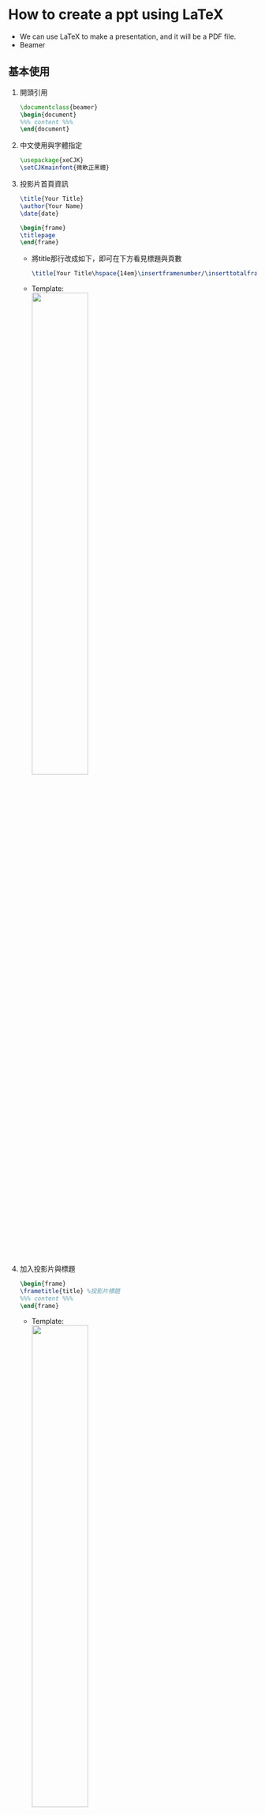 # How to create a ppt using LaTeX
* We can use LaTeX to make a presentation, and it will be a PDF file.
* Beamer
## 基本使用
1. 開頭引用
    ```LaTeX
    \documentclass{beamer}
    \begin{document}
    %%% content %%%
    \end{document}
    ```
2. 中文使用與字體指定
    ```LaTeX
    \usepackage{xeCJK}
    \setCJKmainfont{微軟正黑體}
    ```
3. 投影片首頁資訊
    ```LaTeX
    \title{Your Title} 
    \author{Your Name}
    \date{date}

    \begin{frame}
    \titlepage
    \end{frame}
    ```
    * 將title那行改成如下，即可在下方看見標題與頁數
        ```LaTeX
        \title[Your Title\hspace{14em}\insertframenumber/\inserttotalframenumber]{Your Title}
        ```
    * Template:
    </br><img src="./img/tmp_page1.png" width="50%" height="50%"/></br>

4. 加入投影片與標題
    ```LaTeX
    \begin{frame}
    \frametitle{title} %投影片標題
    %%% content %%%
    \end{frame}
    ```
    * Template:
    </br><img src="./img/tmp_page2.png" width="50%" height="50%"/></br>
5. 不顯示提示欄
    ```LaTeX
    \setbeamertemplate{navigation symbols}{}% 隱藏提示欄
    ```
    * Template:
    </br><img src="./img/tmp_page1_nohint.png" width="50%" height="50%"/><img src="./img/tmp_page2_nohint.png" width="50%" height="50%"/></br>
## 主題變換
```LaTeX
\usetheme{ThemeName}
```
* 內建主題  
    |AnnArbor|Dresden |Marburg |
    |:-:|:-:|:-:|
    |Antibes |Frankfurt |Montpellier |
    |Bergen |Goettingen |PaloAlto |
    |Berkeley |Hannover |Pittsburgh |
    |Berlin |Ilmenau |Rochester |
    |Boadilla |JuanLesPins |Singapore |
    |CambridgeUS |Luebeck |Szeged |

1. 顏色自定義
    ```LaTeX
    \documentclass[xcolor=svgnames]{beamer}
    \usecolortheme[named=LightSlateGrey]{structure}
    \setbeamercolor{normal text}{fg=black,bg=AliceBlue}
    \usetheme{Warsaw}
    ```
    * 使用xcolor去改變顏色
        * dvipanames
        * svgnames
    * Template:
    </br><img src="./img/tmp_page11.png" width="50%" height="50%"/><img src="./img/tmp_page12.png" width="50%" height="50%"/></br>
2. 樣式修改  
    * 內主題:
        ```LaTeX
        \useinnertheme{circles}
        ```
        * circles, inmargin, rectangles, rounded 
    * 外主題:
        ```LaTeX
        \useoutertheme{miniframes}
        ```    
        *  infolines, miniframes, shadow, sidebar, smoothbars, smoothtree, split, tree 
        * Template:
            * 要加入section才會顯示出名稱
                ```LaTeX
                \section{SectionName}
                ```
        <img src="./img/tmp_page21.png" width="50%" height="50%"/><img src="./img/tmp_page22.png" width="50%" height="50%"/></br>
    * 標記:
        ```LaTeX
        \setbeamertemplate{items}[rectangle]
        ```
        |Name |Description |
        |:-:|:-:|
        |ball |3D 球形|
        |circle |2D 圓形|
        |rectangle |2D 方形|
        |default |2D 三角|
## 內容控制
* 暫停
    * 使用`\pause`來分段
        ```Latex
        \section{title}
        \begin{frame}
        \frametitle{title} %投影片標題
        %%% content %%%
        因為...
        \pause
        然後...
        \pause
        所以...
        \end{frame}
        ```
    * Template:
    </br><img src="./img/tmp_page32.png" width="50%" height="50%"/><img src="./img/tmp_page33.png" width="50%" height="50%"/><img src="./img/tmp_page34.png" width="50%" height="50%"/></br>

* 條列式也可以用`\pause`暫停
    ```Latex
    \begin{frame}
    \frametitle{item+pause} %投影片標題
    \begin{itemize}
    \item 第一項
    \pause
    \item 第二項
    \pause
    \item 第三項
    \end{itemize}
    \end{frame}
    ```
    * Template:
        </br><img src="./img/tmp_page45.png" width="50%" height="50%"/><img src="./img/tmp_page46.png" width="50%" height="50%"/><img src="./img/tmp_page47.png" width="50%" height="50%"/></br>

* 更精確的控制0
    ```Latex
    \begin{frame}
    \frametitle{更精確的控制} %投影片標題
    \begin{itemize}
    \item<1-> 第一項
    \item<2-> 第二項
    \item<3-> 第三項
    \end{itemize}
    \end{frame}
    ```
    * Template:
    </br><img src="./img/tmp_page58.png" width="50%" height="50%"/><img src="./img/tmp_page59.png" width="50%" height="50%"/><img src="./img/tmp_page510.png" width="50%" height="50%"/></br>

* 更精確的控制1
    * \only<2->{第二張以後才會出現}
    ```Latex
    \begin{frame}
    \frametitle{更精確的控制1} %投影片標題
    \begin{itemize}
    \item<1-> 第一項
    \only<2->{第二張以後才會出現}
    \item<2-> 第二項
    \item<3-> 第三項
    \end{itemize}
    \end{frame}
    ```
    * Template:
    </br><img src="./img/tmp_page68.png" width="50%" height="50%"/><img src="./img/tmp_page69.png" width="50%" height="50%"/><img src="./img/tmp_page610.png" width="50%" height="50%"/></br>
* 更精確的控制2
    * \uncover<2->{第二張以後才會出現}
    ```Latex
    \begin{frame}
    \frametitle{更精確的控制2} %投影片標題
    \begin{itemize}
    \item<1-> 第一項
    \uncover<2->{第二張以後才會出現}
    \item<2-> 第二項
    \item<3-> 第三項
    \end{itemize}
    \end{frame}
    ```
    * Template:
    </br><img src="./img/tmp_page711.png" width="50%" height="50%"/><img src="./img/tmp_page712.png" width="50%" height="50%"/><img src="./img/tmp_page713.png" width="50%" height="50%"/></br>